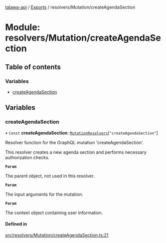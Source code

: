 [talawa-api](../README.md) / [Exports](../modules.md) / resolvers/Mutation/createAgendaSection

# Module: resolvers/Mutation/createAgendaSection

## Table of contents

### Variables

- [createAgendaSection](resolvers_Mutation_createAgendaSection.md#createagendasection)

## Variables

### createAgendaSection

• `Const` **createAgendaSection**: [`MutationResolvers`](types_generatedGraphQLTypes.md#mutationresolvers)[``"createAgendaSection"``]

Resolver function for the GraphQL mutation 'createAgendaSection'.

This resolver creates a new agenda section and performs necessary authorization checks.

**`Param`**

The parent object, not used in this resolver.

**`Param`**

The input arguments for the mutation.

**`Param`**

The context object containing user information.

#### Defined in

[src/resolvers/Mutation/createAgendaSection.ts:21](https://github.com/PalisadoesFoundation/talawa-api/blob/53234da/src/resolvers/Mutation/createAgendaSection.ts#L21)
